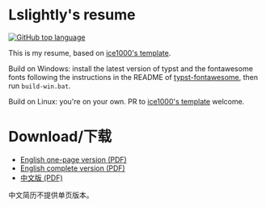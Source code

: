 # Lslightly's resume

[![GitHub top language](https://img.shields.io/github/languages/top/Lslightly/resume-typ.svg)](https://github.com/Lslightly/resume-typ)

This is my resume, based on [ice1000's template](https://github.com/ice1000/resume).

Build on Windows: install the latest version of typst and the fontawesome fonts following the instructions in the README of [typst-fontawesome](https://github.com/duskmoon314/typst-fontawesome), then run `build-win.bat`.

Build on Linux: you're on your own. PR to [ice1000's template](https://github.com/ice1000/resume) welcome.

# Download/下载

+ [English one-page version (PDF)](./resume.pdf)
+ [English complete version (PDF)](./resume-elab.pdf)
+ [中文版 (PDF)](./resume-cn.pdf)

中文简历不提供单页版本。
